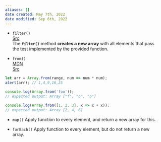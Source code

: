 ```yaml
---
aliases: []
date created: May 7th, 2022
date modified: Sep 6th, 2022
---
```

- `filter()`  
[Src](https://developer.mozilla.org/en-US/docs/Web/JavaScript/Reference/Global_Objects/Array/filter)  
The **`filter()`** method **creates a new array** with all elements that pass the test implemented by the provided function.

- `from()`  
[MDN](https://developer.mozilla.org/en-US/docs/Web/JavaScript/Reference/Global_Objects/Array/from)  
[Src](https://zh.javascript.info/iterable#arrayfrom)

```js
let arr = Array.from(range, num => num * num); 
alert(arr); // 1,4,9,16,25

console.log(Array.from('foo'));
// expected output: Array ["f", "o", "o"]

console.log(Array.from([1, 2, 3], x => x + x));
// expected output: Array [2, 4, 6]
```

- `map()` 
Apply function to every element, and return a new array for this.

- `forEach()`
Apply function to every element, but do not return a new array.
